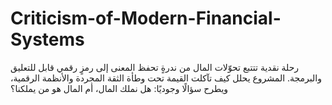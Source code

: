# Criticism-of-Modern-Financial-Systems
رحلة نقدية تتتبع تحوّلات المال من ندرةٍ تحفظ المعنى إلى رمزٍ رقمي قابل للتعليق والبرمجة. المشروع يحلل كيف تآكلت القيمة تحت وطأة الثقة المجردة والأنظمة الرقمية، ويطرح سؤالًا وجوديًا: هل نملك المال، أم المال هو من يملكنا؟
